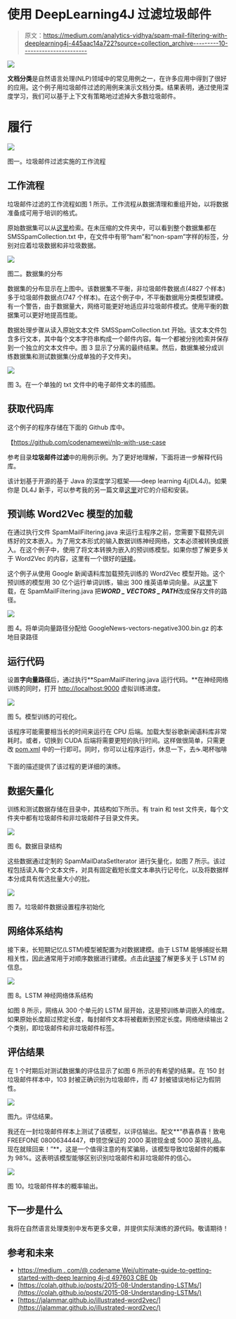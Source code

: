 # 使用 DeepLearning4J 过滤垃圾邮件

> 原文：<https://medium.com/analytics-vidhya/spam-mail-filtering-with-deeplearning4j-445aac14a722?source=collection_archive---------10----------------------->

![](img/7105b6d3f5a4a56e913c25ad1230c490.png)

**文档分类**是自然语言处理(NLP)领域中的常见用例之一，在许多应用中得到了很好的应用。这个例子用垃圾邮件过滤的用例来演示文档分类。结果表明，通过使用深度学习，我们可以基于上下文有策略地过滤掉大多数垃圾邮件。

# 履行

![](img/f74cd1235af962de470852d99e96fa53.png)

图一。垃圾邮件过滤实施的工作流程

## 工作流程

垃圾邮件过滤的工作流程如图 1 所示。工作流程从数据清理和重组开始，以将数据准备成可用于培训的格式。

原始数据集可以从[这里](http://www.dt.fee.unicamp.br/~tiago/smsspamcollection/)检索。在未压缩的文件夹中，可以看到整个数据集都在 SMSSpamCollection.txt 中，在文件中有带“ham”和“non-spam”字样的标签，分别对应着垃圾数据和非垃圾数据。

![](img/c86695621b6851d62f65b72b5c0664a6.png)

图二。数据集的分布

数据集的分布显示在上图中。该数据集不平衡，非垃圾邮件数据点(4827 个样本)多于垃圾邮件数据点(747 个样本)。在这个例子中，不平衡数据用分类模型建模。有一个警告，由于数据量大，网络可能更好地适应非垃圾邮件模式。使用平衡的数据集可以更好地提高性能。

数据处理步骤从读入原始文本文件 SMSSpamCollection.txt 开始。该文本文件包含多行文本，其中每个文本字符串构成一个邮件内容。每一个都被分别检索并保存到一个独立的文本文件中。图 3 显示了分离的最终结果。然后，数据集被分成训练数据集和测试数据集(分成单独的子文件夹)。

![](img/11451b4add292ce92065ab8663e9f134.png)

图 3。在一个单独的 txt 文件中的电子邮件文本的插图。

## 获取代码库

这个例子的程序存储在下面的 Github 库中。

【https://github.com/codenamewei/nlp-with-use-case 

参考目录**垃圾邮件过滤**中的用例示例。为了更好地理解，下面将进一步解释代码库。

该计划基于开源的基于 Java 的深度学习框架——deep learning 4j(DL4J)。如果你是 DL4J 新手，可以参考我的另一篇文章[这里](/@codenamewei/ultimate-guide-to-getting-started-with-deeplearning4j-d497603cbe0b)对它的介绍和安装。

## 预训练 Word2Vec 模型的加载

在通过执行文件 SpamMailFiltering.java 来运行主程序之前，您需要下载预先训练好的文本嵌入。为了用文本形式的输入数据训练神经网络，文本必须被转换成嵌入。在这个例子中，使用了将文本转换为嵌入的预训练模型。如果你想了解更多关于 Word2Vec 的内容，这里有一个很好的[链接](https://jalammar.github.io/illustrated-word2vec/)。

这个例子从使用 Google 新闻语料库加载预先训练的 Word2Vec 模型开始。这个预训练的模型用 30 亿个运行单词训练，输出 300 维英语单词向量。从[这里](https://s3.amazonaws.com/dl4j-distribution/GoogleNews-vectors-negative300.bin.gz)下载，在 SpamMailFiltering.java 把***WORD _ VECTORS _ PATH***改成保存文件的路径。

![](img/dcb2a0a7e306155c188c8b6b3ddad77b.png)

图 4。将单词向量路径分配给 GoogleNews-vectors-negative300.bin.gz 的本地目录路径

## 运行代码

设置**字向量路径**后，通过执行**SpamMailFiltering.java 运行代码。**在神经网络训练的同时，打开 [http://localhost:9000](http://localhost:9000) 虚拟训练进度。

![](img/e6b5c587e10992f47fc8cf0514efd2e9.png)

图 5。模型训练的可视化。

该程序可能需要相当长的时间来运行在 CPU 后端。加载大型谷歌新闻语料库非常耗时。或者，切换到 CUDA 后端将需要更短的执行时间。这样做很简单，只需更改 [pom.xml](https://github.com/codenamewei/nlp-with-use-case/blob/master/SpamMailFiltering/pom.xml#L25-L26) 中的一行即可。同时，你可以让程序运行，休息一下，去☕.喝杯咖啡

下面的描述提供了该过程的更详细的演练。

## 数据矢量化

训练和测试数据存储在目录中，其结构如下所示。有 train 和 test 文件夹，每个文件夹中都有垃圾邮件和非垃圾邮件子目录文件夹。

![](img/e75bdafd6fbe1b9e141a94d221e53d0b.png)

图 6。数据目录结构

这些数据通过定制的 SpamMailDataSetIterator 进行矢量化，如图 7 所示。该过程包括读入每个文本文件，对具有固定截短长度文本串执行记号化，以及将数据样本分成具有优选批量大小的批。

![](img/83e1d3c12cd794e055bc7b30ca9d2fb0.png)

图 7。垃圾邮件数据设置程序初始化

## 网络体系结构

接下来，长短期记忆(LSTM)模型被配置为对数据建模。由于 LSTM 能够捕捉长期相关性，因此通常用于对顺序数据进行建模。点击此[链接](https://colah.github.io/posts/2015-08-Understanding-LSTMs/)了解更多关于 LSTM 的信息。

![](img/dbf9bb1e2b88e3de7a955d5098103505.png)

图 8。LSTM 神经网络体系结构

如图 8 所示，网络从 300 个单元的 LSTM 层开始，这是预训练单词嵌入的维度。如果原始长度超过预定长度，每封邮件文本将被截断到预定长度。网络继续输出 2 个类别，即垃圾邮件和非垃圾邮件标签。

## 评估结果

在 1 个时期后对测试数据集的评估显示了如图 6 所示的有希望的结果。在 150 封垃圾邮件样本中，103 封被正确识别为垃圾邮件，而 47 封被错误地标记为假阴性。

![](img/6a369e5f89d70f371ec28e5b1d556797.png)

图九。评估结果。

我还在一封垃圾邮件样本上测试了该模型，以评估输出。配文**“恭喜恭喜！致电 FREEFONE 08006344447，申领您保证的 2000 英镑现金或 5000 英镑礼品。现在就赎回来！”**，这是一个值得注意的有奖骗局，该模型导致垃圾邮件的概率为 98%。这表明该模型能够区别识别垃圾邮件和非垃圾邮件的信心。

![](img/99d383444c61c89f413d1f426012ef12.png)

图 10。垃圾邮件样本的概率输出。

## 下一步是什么

我将在自然语言处理类别中发布更多文章，并提供实际演练的源代码。敬请期待！

## 参考和未来

*   [https://medium . com/@ codename Wei/ultimate-guide-to-getting-started-with-deep learning 4j-d 497603 CBE 0b](/@codenamewei/ultimate-guide-to-getting-started-with-deeplearning4j-d497603cbe0b)
*   [https://colah.github.io/posts/2015-08-Understanding-LSTMs/](https://colah.github.io/posts/2015-08-Understanding-LSTMs/)
*   [https://jalammar.github.io/illustrated-word2vec/](https://jalammar.github.io/illustrated-word2vec/)